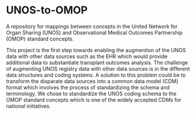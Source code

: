 # UNOS-to-OMOP

A repository for mappings between concepts in the United Network for Organ Sharing (UNOS) and Observational Medical Outcomes Partnership (OMOP) standard concepts. 

This project is the first step towards enabling the augmention of the UNOS data with other data sources such as the EHR which would provide additional data to substantiate transplant outcomes analysis. The challenge of augmenting UNOS registry data with other data sources is in the different data structures and coding systems. A solution to this problem could be to transform the disparate data sources into a common data model (CDM) format which involves the process of standardizing the schema and terminology. We chose to standardize the UNOS coding schema to the OMOP standard concepts which is one of the widely accepted CDMs for national initiatives. 


